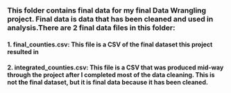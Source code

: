 ### This folder contains final data for my final Data Wrangling project. Final data is data that has been cleaned and used in analysis.There are 2 final data files in this folder:
#### 1. final_counties.csv: This file is a CSV of the final dataset this project resulted in
#### 2. integrated_counties.csv: This file is a CSV that was produced mid-way through the project after I completed most of the data cleaning. This is not the final dataset, but it is final data because it has been cleaned.
